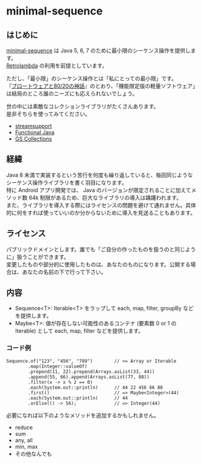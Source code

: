 # minimal-sequence

## はじめに

[minimal-sequence](https://github.com/luncheon/minimal-sequence/) は Java 5, 6, 7 のために最小限のシーケンス操作を提供します。<br>
[Retrolambda](https://github.com/orfjackal/retrolambda/) の利用を前提としています。

ただし、「最小限」のシーケンス操作とは「私にとっての最小限」です。<br>
『[ブロートウェアと80/20の神話](http://japanese.joelonsoftware.com/Articles/StrategyLetterIV.html)』のとおり、「機能限定版の軽量ソフトウェア」は結局のところ誰のニーズにも応えられないでしょう。

世の中には素敵なコレクションライブラリがたくさんあります。<br>
是非そちらを使ってみてください。

* [streamsupport](http://sourceforge.net/projects/streamsupport/)
* [Functional Java](http://www.functionaljava.org/)
* [GS Collections](https://github.com/goldmansachs/gs-collections/)


## 経緯

Java 8 未満で実装するという苦行を何度も繰り返していると、毎回同じようなシーケンス操作ライブラリを書く羽目になります。<br>
特に Android アプリ開発では、 Java のバージョンが限定されることに加えてメソッド数 64k 制限があるため、巨大なライブラリの導入は躊躇われます。<br>
また、ライブラリを導入する際にはライセンスの問題を避けて通れません。具体的に何をすれば使っていいのか分からないために導入を見送ることもあります。


## ライセンス

パブリックドメインとします。誰でも「ご自分の作ったものを扱うのと同じように」扱うことができます。<br>
変更したものや部分的に使用したものは、あなたのものになります。公開する場合は、あなたの名前の下で行って下さい。


## 内容

* Sequence&lt;T&gt;: Iterable&lt;T&gt; をラップして each, map, filter, groupBy などを提供します。
* Maybe&lt;T&gt;: 値が存在しない可能性のあるコンテナ (要素数 0 or 1 の Iterable) として each, map, filter などを提供します。

### コード例

```
Sequence.of("123", "456", "789")        // <= Array or Iterable
        .map(Integer::valueOf)
        .prepend(11, 22).prepend(Arrays.asList(33, 44))
        .append(55, 66).append(Arrays.asList(77, 88))
        .filter(x -> x % 2 == 0)
        .each(System.out::println)      // 44 22 456 66 88
        .first()                        // => Maybe<Integer>(44)
        .each(System.out::println)      // 44
        .orElse(() -> 56);              // => Integer(44)
```

必要になれば以下のようなメソッドを追加するかもしれません。

* reduce
* sum
* any, all
* min, max
* その他なんでも
